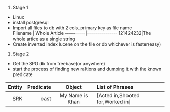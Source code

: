 1.  Stage 1 

  - Linux
  - install postgresql
  - Import all files to db with 2 cols..primary key as file name   
  Filename | Whole Article
  ----------|---------------
  121424232|The whole artice as a single string
  - Create inverted index lucene on the file or db whichever is faster(easy)
   
1. Stage 2

  - Get the SPO db from freebase(or anywhere)
  - start the process of finding new raltions and dumping it with the known predicate  
  
Entity|Predicate|Object|List of Phrases
-----:|--------:|:-----:|:---------------
SRK|cast|My Name is Khan|[Acted in,Shooted for,Worked in]